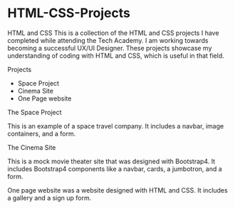 # HTML-CSS-Projects
HTML and CSS
This is a collection of the HTML and CSS projects I have completed while attending the Tech Academy. I am working towards becoming a successful UX/UI Designer. These projects showcase my understanding of coding with HTML and CSS, which is useful in that field.

Projects

* Space Project
* Cinema Site
* One Page website


The Space Project

This is an example of a space travel company. It includes a navbar, image containers, and a form.


The Cinema Site

This is a mock movie theater site that was designed with Bootstrap4. It includes Bootstrap4 components like a navbar, cards, a jumbotron, and a form.

One page website was a website designed with HTML and CSS. It includes a gallery and a sign up form.
